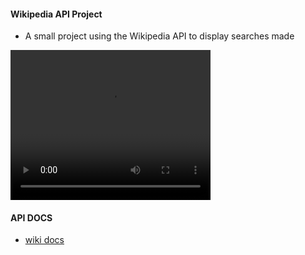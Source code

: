 #### Wikipedia API Project
 
- A small project using the Wikipedia API to display searches made

<video width="320" height="240" controls>
  <source src="https://media.giphy.com/media/QPw8r1VxaiF3yPTisq/giphy.gif" type="video/mp4">
</video>

#### API DOCS

- [wiki docs](https://www.mediawiki.org/wiki/API:Main_page)
